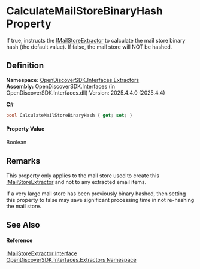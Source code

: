 # CalculateMailStoreBinaryHash Property


If true, instructs the <a href="b6b002d9-7dfa-acce-2221-db203d4ffcfa">IMailStoreExtractor</a> to calculate the mail store binary hash (the default value). If false, the mail store will NOT be hashed.



## Definition
**Namespace:** <a href="66cb506c-7b83-62d0-4a83-d345a647f76a">OpenDiscoverSDK.Interfaces.Extractors</a>  
**Assembly:** OpenDiscoverSDK.Interfaces (in OpenDiscoverSDK.Interfaces.dll) Version: 2025.4.4.0 (2025.4.4)

**C#**
``` C#
bool CalculateMailStoreBinaryHash { get; set; }
```



#### Property Value
Boolean

## Remarks

This property only applies to the mail store used to create this <a href="b6b002d9-7dfa-acce-2221-db203d4ffcfa">IMailStoreExtractor</a> and not to any extracted email items.

If a very large mail store has been previously binary hashed, then setting this property to false may save significant processing time in not re-hashing the mail store.


## See Also


#### Reference
<a href="b6b002d9-7dfa-acce-2221-db203d4ffcfa">IMailStoreExtractor Interface</a>  
<a href="66cb506c-7b83-62d0-4a83-d345a647f76a">OpenDiscoverSDK.Interfaces.Extractors Namespace</a>  
